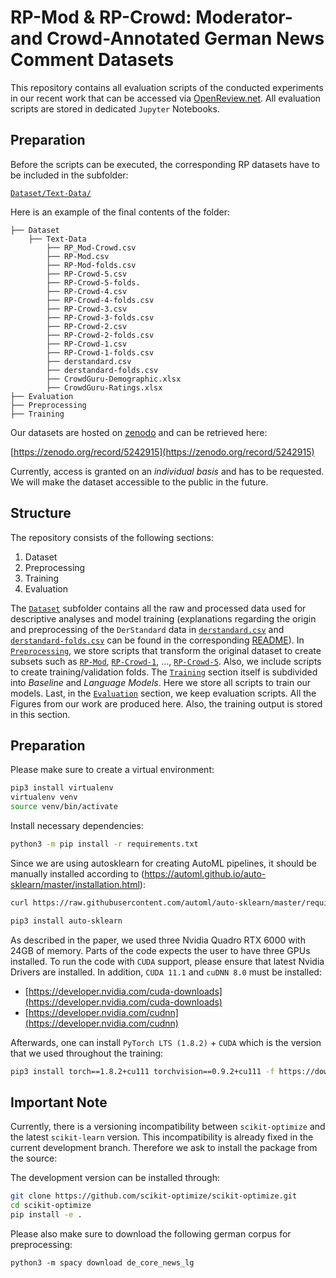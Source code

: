 # RP-Mod & RP-Crowd: Moderator- and Crowd-Annotated German News Comment Datasets

This repository contains all evaluation scripts of the conducted experiments in our recent work that can be accessed via [OpenReview.net]( https://openreview.net/forum?id=NfTU-wN8Uo).
All evaluation scripts are stored in dedicated `Jupyter` Notebooks.

## Preparation

Before the scripts can be executed, the corresponding RP datasets have to be included in the subfolder:

[`Dataset/Text-Data/`](Dataset/Text-Data/)


Here is an example of the final contents of the folder:

```asciidoc
├── Dataset
    ├── Text-Data
        ├── RP_Mod-Crowd.csv
        ├── RP-Mod.csv
        ├── RP-Mod-folds.csv
        ├── RP-Crowd-5.csv
        ├── RP-Crowd-5-folds.
        ├── RP-Crowd-4.csv
        ├── RP-Crowd-4-folds.csv
        ├── RP-Crowd-3.csv
        ├── RP-Crowd-3-folds.csv
        ├── RP-Crowd-2.csv
        ├── RP-Crowd-2-folds.csv
        ├── RP-Crowd-1.csv
        ├── RP-Crowd-1-folds.csv
        ├── derstandard.csv
        ├── derstandard-folds.csv
        ├── CrowdGuru-Demographic.xlsx
        ├── CrowdGuru-Ratings.xlsx
├── Evaluation
├── Preprocessing
├── Training

```

Our datasets are hosted on [zenodo](https://zenodo.org/) and can be retrieved here:

[https://zenodo.org/record/5242915](https://zenodo.org/record/5242915)

Currently, access is granted on an *individual basis* and has to be requested. We will make the dataset accessible to the public in the future.

## Structure

The repository consists of the following sections:

1. Dataset 
2. Preprocessing
3. Training
4. Evaluation

The [`Dataset`](Dataset/) subfolder contains all the raw and processed data used for descriptive analyses and model training (explanations regarding the origin and preprocessing of the `DerStandard` data in [`derstandard.csv`](Dataset/Text-Data/derstandard.csv) and [`derstandard-folds.csv`](Dataset/Text-Data/derstandard-folds.csv) can be found in the corresponding [README](Dataset/Text-Data/README.md)). In [`Preprocessing`](Preprocessing/), we store scripts that transform the original dataset to create subsets such as [`RP-Mod`](Dataset/RP-Mod.csv), [`RP-Crowd-1`](Dataset/RP-Crowd-1.csv), ..., [`RP-Crowd-5`](Dataset/RP-Crowd-5.csv). Also, we include scripts to create training/validation folds. The [`Training`](Training/) section itself is subdivided into *Baseline* and *Language Models*. Here we store all scripts to train our models. Last, in the [`Evaluation`](Evaluation/) section, we keep evaluation scripts. All the Figures from our work are produced here. Also, the training output is stored in this section.

## Preparation

Please make sure to create a virtual environment:
```bash
pip3 install virtualenv
virtualenv venv
source venv/bin/activate
```

Install necessary dependencies:

```bash
python3 -m pip install -r requirements.txt
```

Since we are using autosklearn for creating AutoML pipelines, it should be manually installed according to (https://automl.github.io/auto-sklearn/master/installation.html):

```bash
curl https://raw.githubusercontent.com/automl/auto-sklearn/master/requirements.txt | xargs -n 1 -L 1 pip3 install

pip3 install auto-sklearn
```

As described in the paper, we used three Nvidia Quadro RTX 6000 with 24GB of memory. Parts of the code expects the user to have three GPUs installed. To run the code with `CUDA` support, please ensure that latest Nvidia Drivers are installed. In addition, `CUDA 11.1` and `cuDNN 8.0` must be installed:

* [https://developer.nvidia.com/cuda-downloads](https://developer.nvidia.com/cuda-downloads)
* [https://developer.nvidia.com/cudnn](https://developer.nvidia.com/cudnn)

Afterwards, one can install `PyTorch LTS (1.8.2)` + `CUDA` which is the version that we used throughout the training:
```bash
pip3 install torch==1.8.2+cu111 torchvision==0.9.2+cu111 -f https://download.pytorch.org/whl/lts/1.8/torch_lts.html
```
## Important Note
Currently, there is a versioning incompatibility between `scikit-optimize` and the latest `scikit-learn` version. This incompatibility is already fixed in the current development branch. Therefore we ask to install the package from the source:

The development version can be installed through:

```bash
git clone https://github.com/scikit-optimize/scikit-optimize.git
cd scikit-optimize
pip install -e .
```

Please also make sure to download the following german corpus for preprocessing:
```
python3 -m spacy download de_core_news_lg
```
